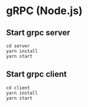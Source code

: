 # gRPC (Node.js)

## Start grpc server
```
cd server
yarn install
yarn start
```

## Start grpc client
```
cd client
yarn install
yarn start
```
